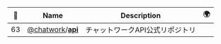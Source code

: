 |:star2: | Name | Description | 🌍|
|---|---|---|---|
|63|[@chatwork](https://github.com/chatwork)/[**api**](https://github.com/chatwork/api)|チャットワークAPI公式リポジトリ||


